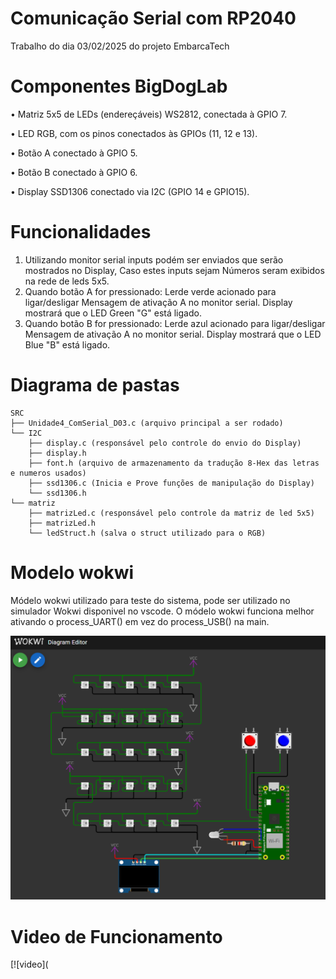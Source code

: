 # Comunicação Serial com RP2040

Trabalho do dia 03/02/2025 do projeto EmbarcaTech


# Componentes BigDogLab

• Matriz 5x5 de LEDs (endereçáveis) WS2812, conectada à GPIO 7.

• LED RGB, com os pinos conectados às GPIOs (11, 12 e 13).

• Botão A conectado à GPIO 5.

• Botão B conectado à GPIO 6.

• Display SSD1306 conectado via I2C (GPIO 14 e GPIO15).



# Funcionalidades

1) Utilizando monitor serial inputs podém ser enviados que serão mostrados no Display,
    Caso estes inputs sejam Números seram exibidos na rede de leds 5x5.
2) Quando botão A for pressionado: 
    Lerde verde acionado para ligar/desligar
    Mensagem de ativação A no monitor serial.
    Display mostrará que o LED Green "G" está ligado.
3) Quando botão B for pressionado: 
    Lerde azul acionado para ligar/desligar
    Mensagem de ativação A no monitor serial.
    Display mostrará que o LED Blue "B" está ligado.




# Diagrama de pastas

```
SRC  
├── Unidade4_ComSerial_D03.c (arquivo principal a ser rodado) 
└── I2C
    ├── display.c (responsável pelo controle do envio do Display)
    ├── display.h
    ├── font.h (arquivo de armazenamento da tradução 8-Hex das letras e numeros usados)
    ├── ssd1306.c (Inicia e Prove funções de manipulação do Display)
    └── ssd1306.h 
└── matriz
    ├── matrizLed.c (responsável pelo controle da matriz de led 5x5)  
    ├── matrizLed.h  
    └── ledStruct.h (salva o struct utilizado para o RGB) 
``` 



# Modelo wokwi

Módelo wokwi utilizado para teste do sistema, pode ser utilizado no simulador Wokwi disponivel no vscode.
O módelo wokwi funciona melhor ativando o process_UART() em vez do process_USB() na main.

![Modelo](images/wokwi_model.png)


# Video de Funcionamento

[![video](